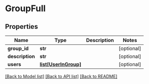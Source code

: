 # GroupFull

## Properties
Name | Type | Description | Notes
------------ | ------------- | ------------- | -------------
**group_id** | **str** |  | [optional] 
**description** | **str** |  | [optional] 
**users** | [**list[UserInGroup]**](UserInGroup.md) |  | [optional] 

[[Back to Model list]](../README.md#documentation-for-models) [[Back to API list]](../README.md#documentation-for-api-endpoints) [[Back to README]](../README.md)


